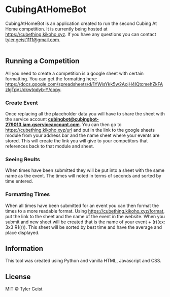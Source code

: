 # CubingAtHomeBot
CubingAtHomeBot is an application created to run the second Cubing At Home competition. It is currently being hosted at https://cubething.kikoho.xyz. If you have any questions you can contact tyler.geist1111@gmail.com.
<br><br>
## Running a Competition
All you need to create a competition is a google sheet with certain formatting. You can get the formatting here: https://docs.google.com/spreadsheets/d/1YWisYkk5w2AojH4IQtcmehZkFAzlgTpVUdkwtqdyb-Y/copy.
<br>
### Create Event
Once replacing all the placeholder data you will have to share the sheet with the service account <b>cubingbot@cubingbot-279013.iam.gserviceaccount.com</b>. You can then go to https://cubething.kikoho.xyz/url and put in the link to the google sheets module from your address bar and the name sheet where your events are stored. This will create the link you will give to your competitors that references back to that module and sheet.
### Seeing Reults
When times have been submitted they will be put into a sheet with the same name as the event. The times will noted in terms of seconds and sorted by time entered. 
### Formatting Times
When all times have been submitted for an event you can then format the times to a more readable format. Using https://cubething.kikoho.xyz/format, put the link to the sheet and the name of the event in the website. When you submit and new sheet will be created that is the name of your event + (r)(ex: 3x3 R1(r)). This sheet will be sorted by best time and have the average and place displayed.
<br>
## Information
This tool was created using Python and vanilla HTML, Javascript and CSS.
## License
MIT  © Tyler Geist
